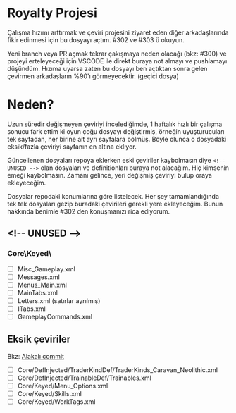 # Royalty Projesi

Çalışma hızımı arttırmak ve çeviri projesini ziyaret eden diğer arkadaşlarında fikir edinmesi için bu dosyayı açtım. #302 ve #303 ü okuyun.

Yeni branch veya PR açmak tekrar çakışmaya neden olacağı (bkz: #300) ve projeyi erteleyeceği için VSCODE ile direkt buraya not almayı ve pushlamayı düşündüm. Hızıma uyarsa zaten bu dosyayı ben açtıktan sonra gelen çevirmen arkadaşların %90'ı görmeyecektir. (geçici dosya)

# Neden?

Uzun süredir değişmeyen çeviriyi incelediğimde, 1 haftalık hızlı bir çalışma sonucu fark ettim ki oyun çoğu dosyayı değiştirmiş, örneğin uyuşturucuları tek sayfadan, her birine ait ayrı sayfalara bölmüş. Böyle olunca o dosyadaki eksik/fazla çeviriyi sayfanın en altına ekliyor.

Güncellenen dosyaları repoya eklerken eski çeviriler kaybolmasın diye ```<!-- UNUSED -->``` olan dosyaları ve definitionları buraya not alacağım. Hiç kimsenin emeği kaybolmasın. Zamanı gelince, yeri değişmiş çeviriyi bulup oraya ekleyeceğim.

Dosyalar repodaki konumlarına göre listelecek. Her şey tamamlandığında tek tek dosyaları gezip buradaki çevirileri gerekli yere ekleyeceğim. Bunun hakkında benimle #302 den konuşmanızı rica ediyorum.

## <\!-- UNUSED -->

### Core\Keyed\

- [ ] Misc_Gameplay.xml
- [ ] Messages.xml
- [ ] Menus_Main.xml
- [ ] MainTabs.xml
- [ ] Letters.xml (satırlar ayrılmış)
- [ ] ITabs.xml
- [ ] GameplayCommands.xml

## Eksik çeviriler

Bkz: [Alakalı commit](https://github.com/Ludeon/RimWorld-Turkish/commit/e96797bad0e3eac7fdc6ad2ecaa83c036b3e6c7f)

- [ ] Core/DefInjected/TraderKindDef/TraderKinds_Caravan_Neolithic.xml
- [ ] Core/DefInjected/TrainableDef/Trainables.xml
- [ ] Core/Keyed/Menu_Options.xml
- [ ] Core/Keyed/Skills.xml
- [ ] Core/Keyed/WorkTags.xml
